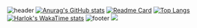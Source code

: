 ![header](https://capsule-render.vercel.app/api?type=venom&color=2b90d9&height=200&section=header&text=서지훈&fontSize=30&fontColor=d9e1e8)
[![Anurag's GitHub stats](https://github-readme-stats.vercel.app/api?username=devJiraynor&show_icons=true&theme=rose_pine)](https://github.com/devJiraynor)
[![Readme Card](https://github-readme-stats.vercel.app/api/pin/?username=devJiraynor&repo=java-basic-20240118)](https://github.com/devJiraynor/java-basic-20240118)
[![Top Langs](https://github-readme-stats.vercel.app/api/top-langs/?username=devJiraynor)](https://github.com/devJiraynor)
[![Harlok's WakaTime stats](https://github-readme-stats.vercel.app/api/wakatime?username=devJiraynor&layout=compact)](https://github.com/devJiraynor)
![footer](https://capsule-render.vercel.app/api?type=soft&color=9baec8&height=100&section=footer)
<a href="https://www.instagram.com/"><img src="https://img.shields.io/badge/Spring-6DB33F?style=flat-square&logo=Spring&logoColor=white"/></a>
